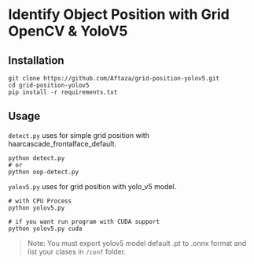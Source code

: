 # Identify Object Position with Grid OpenCV & YoloV5

## Installation

```
git clone https://github.com/Aftaza/grid-position-yolov5.git
cd grid-position-yolov5
pip install -r requirements.txt
```

## Usage
`detect.py` uses for simple grid position with haarcascade_frontalface_default.  
```
python detect.py
# or
python oop-detect.py
```
`yolov5.py` uses for grid position with yolo_v5 model.  
```
# with CPU Process
python yolov5.py

# if you want run program with CUDA support
python yolov5.py cuda
```
> Note: You must export yolov5 model default .pt to .onnx format and list your clases in `/conf` folder.  

